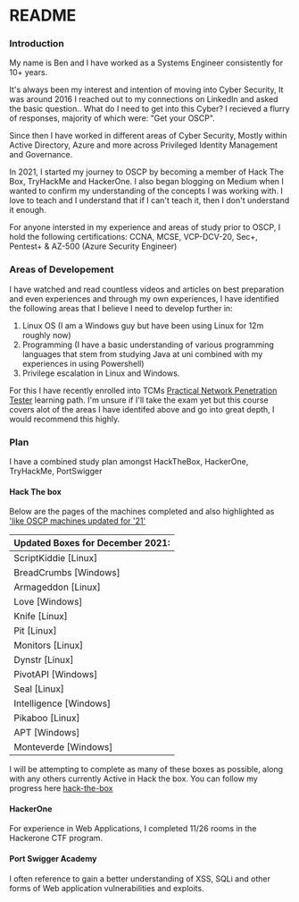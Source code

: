 # README

### Introduction

My name is Ben and I have worked as a Systems Engineer consistently for 10+ years.

It's always been my interest and intention of moving into Cyber Security, It was around 2016 I reached out to my connections on LinkedIn and asked the basic question.. What do I need to get into this Cyber? I recieved a flurry of responses, majority of which were: "Get your OSCP".

Since then I have worked in different areas of Cyber Security, Mostly within Active Directory, Azure and more across Privileged Identity Management and Governance.

In 2021, I started my journey to OSCP by becoming a member of Hack The Box, TryHackMe and HackerOne. I also began blogging on Medium when I wanted to confirm my understanding of the concepts I was working with. I love to teach and I understand that if I can't teach it, then I don't understand it enough.

For anyone intersted in my experience and areas of study prior to OSCP, I hold the following certifications: CCNA, MCSE, VCP-DCV-20, Sec+, Pentest+ & AZ-500 (Azure Security Engineer)

### Areas of Developement

I have watched and read countless videos and articles on best preparation and even experiences and through my own experiences, I have identified the following areas that I believe I need to develop further in:

1. Linux OS (I am a Windows guy but have been using Linux for 12m roughly now)
2. Programming (I have a basic understanding of various programming languages that stem from studying Java at uni combined with my experiences in using Powershell)
3. Privilege escalation in Linux and Windows.

For this I have recently enrolled into TCMs [Practical Network Penetration Tester](https://certifications.tcm-sec.com/pnpt/) learning path. I'm unsure if I'll take the exam yet but this course covers alot of the areas I have identifed above and go into great depth, I would recommend this highly.

### Plan

I have a combined study plan amongst HackTheBox, HackerOne, TryHackMe, PortSwigger

#### Hack The box

Below are the pages of the machines completed and also highlighted as ['like OSCP machines updated for '21'](https://twitter.com/TJ\_Null/status/1328380512960995331)

| Updated Boxes for December 2021: |
| -------------------------------- |
| ScriptKiddie \[Linux]            |
| BreadCrumbs \[Windows]           |
| Armageddon \[Linux]              |
| Love \[Windows]                  |
| Knife \[Linux]                   |
| Pit \[Linux]                     |
| Monitors \[Linux]                |
| Dynstr \[Linux]                  |
| PivotAPI \[Windows]              |
| Seal \[Linux]                    |
| Intelligence \[Windows]          |
| Pikaboo \[Linux]                 |
| APT \[Windows]                   |
| Monteverde \[Windows]            |

I will be attempting to complete as many of these boxes as possible, along with any others currently Active in Hack the box. You can follow my progress here [hack-the-box](hack-the-box/ "mention")

#### HackerOne

For experience in Web Applications, I completed 11/26 rooms in the Hackerone CTF program.

#### Port Swigger Academy

I often reference to gain a better understanding of XSS, SQLi and other forms of Web application vulnerabilities and exploits.

